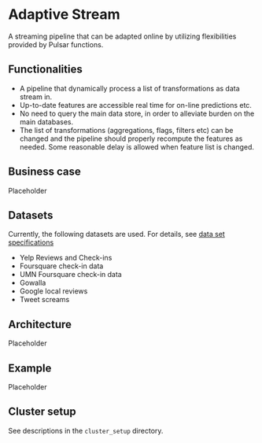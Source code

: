 # Adaptive Stream
A streaming pipeline that can be adapted online by utilizing flexibilities provided by Pulsar functions.

## Functionalities

* A pipeline that dynamically process a list of transformations as data stream in.
* Up-to-date features are accessible real time for on-line predictions etc.
* No need to query the main data store, in order to alleviate burden on the main databases.
* The list of transformations (aggregations, flags, filters etc) can be changed and the pipeline
should properly recompute the features as needed.  Some reasonable delay is allowed when feature list is changed.

## Business case

Placeholder

## Datasets

Currently, the following datasets are used.  For details,
see [data set specifications](dataset.md)
* Yelp Reviews and Check-ins
* Foursquare check-in data
* UMN Foursquare check-in data
* Gowalla
* Google local reviews
* Tweet screams

## Architecture

Placeholder

## Example

Placeholder

## Cluster setup

See descriptions in the `cluster_setup` directory.
